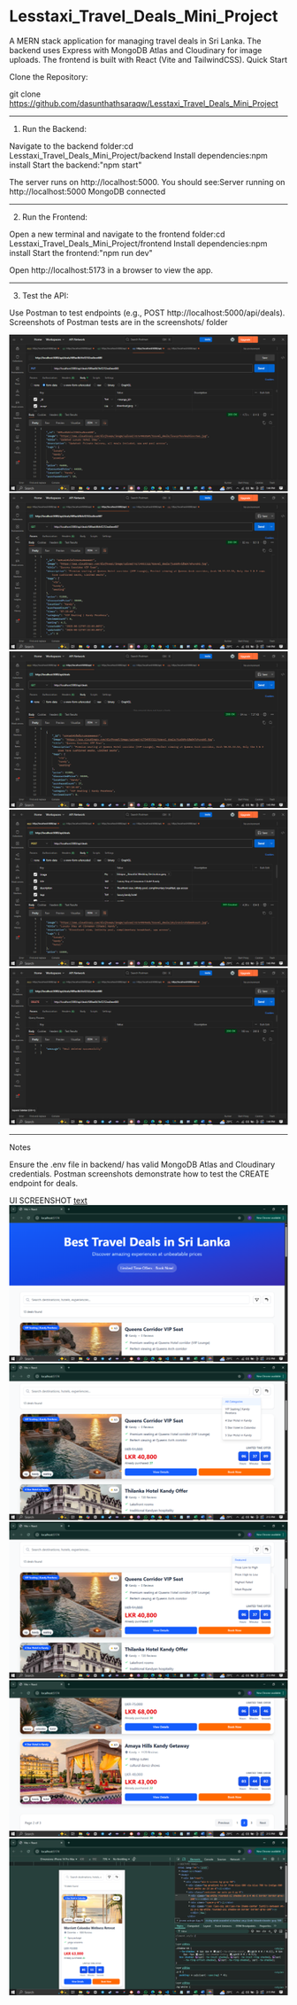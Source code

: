 # Lesstaxi_Travel_Deals_Mini_Project

A MERN stack application for managing travel deals in Sri Lanka. The backend uses Express with MongoDB Atlas and Cloudinary for image uploads. The frontend is built with React (Vite and TailwindCSS).
Quick Start

Clone the Repository:

git clone https://github.com/dasunthathsaraqw/Lesstaxi_Travel_Deals_Mini_Project

---

1. Run the Backend:

Navigate to the backend folder:cd Lesstaxi_Travel_Deals_Mini_Project/backend
Install dependencies:npm install
Start the backend:"npm start"

The server runs on http://localhost:5000. You should see:Server running on http://localhost:5000
MongoDB connected

---

2. Run the Frontend:

Open a new terminal and navigate to the frontend folder:cd Lesstaxi_Travel_Deals_Mini_Project/frontend
Install dependencies:npm install
Start the frontend:"npm run dev"

Open http://localhost:5173 in a browser to view the app.

---

3. Test the API:

Use Postman to test endpoints (e.g., POST http://localhost:5000/api/deals).
Screenshots of Postman tests are in the screenshots/ folder

![CRUD](<postman ScreenShot/UPDATE DEAL (id).png>) ![CRUD](<postman ScreenShot/READ DEAL (id).png>) ![CRUD](<postman ScreenShot/READ ALL DEALS.png>) ![CRUD](<postman ScreenShot/CREATE DEAL.png>) ![CRUD](<postman ScreenShot/DELETE DEAL (id).png>)

---

Notes

Ensure the .env file in backend/ has valid MongoDB Atlas and Cloudinary credentials.
Postman screenshots demonstrate how to test the CREATE endpoint for deals.

UI SCREENSHOT
[text](README.md) ![text](<UI screenshot/Screenshot (749).png>) ![text](<UI screenshot/Screenshot (750).png>) ![text](<UI screenshot/Screenshot (751).png>) ![text](<UI screenshot/Screenshot (752).png>) ![text](<UI screenshot/Screenshot (756).png>)
